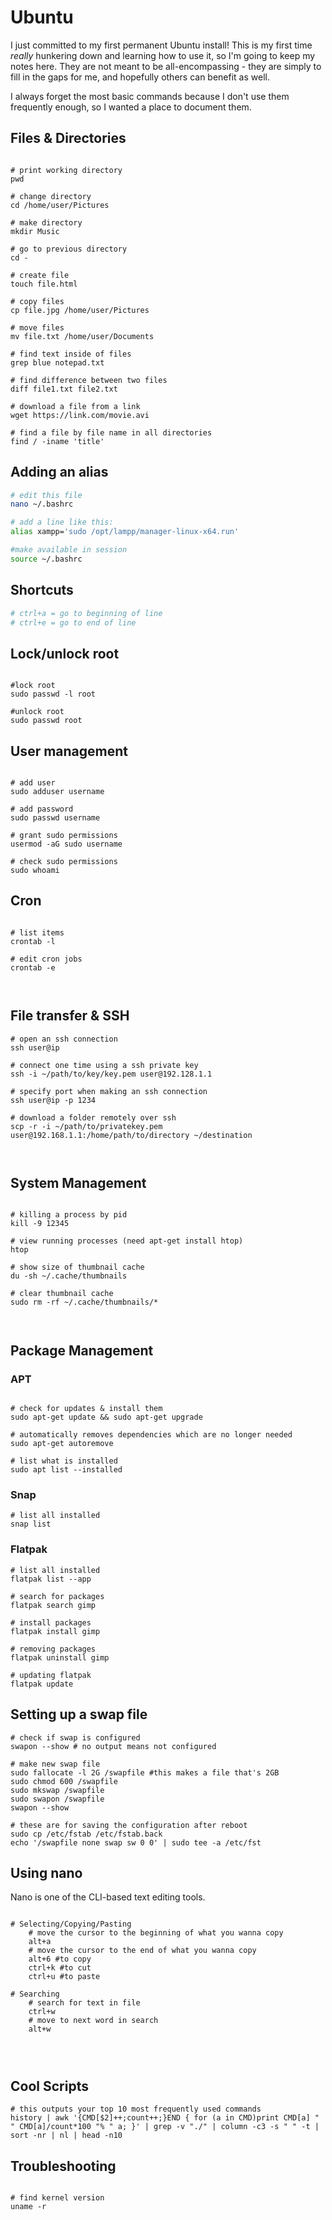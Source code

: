 # Ubuntu
I just committed to my first permanent Ubuntu install! This is my first time *really* hunkering down and learning how to use it, so I'm going to keep my notes here. They are not meant to be all-encompassing - they are simply to fill in the gaps for me, and hopefully others can benefit as well.

I always forget the most basic commands because I don't use them frequently enough, so I wanted a place to document them.

## Files & Directories
```shell

# print working directory
pwd

# change directory
cd /home/user/Pictures

# make directory
mkdir Music

# go to previous directory
cd -

# create file
touch file.html

# copy files
cp file.jpg /home/user/Pictures

# move files
mv file.txt /home/user/Documents

# find text inside of files
grep blue notepad.txt 

# find difference between two files
diff file1.txt file2.txt

# download a file from a link
wget https://link.com/movie.avi

# find a file by file name in all directories
find / -iname 'title'

```

## Adding an alias
```bash
# edit this file
nano ~/.bashrc

# add a line like this:
alias xampp='sudo /opt/lampp/manager-linux-x64.run'

#make available in session
source ~/.bashrc

```

## Shortcuts
```bash
# ctrl+a = go to beginning of line
# ctrl+e = go to end of line
```

## Lock/unlock root
```shell

#lock root
sudo passwd -l root

#unlock root
sudo passwd root

```

## User management
```shell

# add user
sudo adduser username

# add password
sudo passwd username

# grant sudo permissions
usermod -aG sudo username

# check sudo permissions
sudo whoami

```

## Cron
```shell

# list items
crontab -l

# edit cron jobs
crontab -e



```

## File transfer & SSH
```shell
# open an ssh connection
ssh user@ip

# connect one time using a ssh private key
ssh -i ~/path/to/key/key.pem user@192.128.1.1

# specify port when making an ssh connection
ssh user@ip -p 1234

# download a folder remotely over ssh
scp -r -i ~/path/to/privatekey.pem user@192.168.1.1:/home/path/to/directory ~/destination



```

## System Management
```shell

# killing a process by pid
kill -9 12345

# view running processes (need apt-get install htop)
htop

# show size of thumbnail cache
du -sh ~/.cache/thumbnails

# clear thumbnail cache
sudo rm -rf ~/.cache/thumbnails/*



```

## Package Management
### APT
```shell

# check for updates & install them
sudo apt-get update && sudo apt-get upgrade

# automatically removes dependencies which are no longer needed
sudo apt-get autoremove

# list what is installed
sudo apt list --installed
```

### Snap
```shell
# list all installed
snap list
```

### Flatpak
```shell
# list all installed
flatpak list --app

# search for packages
flatpak search gimp

# install packages
flatpak install gimp

# removing packages
flatpak uninstall gimp

# updating flatpak
flatpak update
```

## Setting up a swap file
```shell
# check if swap is configured
swapon --show # no output means not configured

# make new swap file
sudo fallocate -l 2G /swapfile #this makes a file that's 2GB
sudo chmod 600 /swapfile
sudo mkswap /swapfile
sudo swapon /swapfile
swapon --show

# these are for saving the configuration after reboot
sudo cp /etc/fstab /etc/fstab.back
echo '/swapfile none swap sw 0 0' | sudo tee -a /etc/fst
```

## Using nano
Nano is one of the CLI-based text editing tools.

```shell

# Selecting/Copying/Pasting
	# move the cursor to the beginning of what you wanna copy
	alt+a
	# move the cursor to the end of what you wanna copy
	alt+6 #to copy
	ctrl+k #to cut
	ctrl+u #to paste

# Searching
	# search for text in file
	ctrl+w
	# move to next word in search
	alt+w
	
	


```


## Cool Scripts
```shell
# this outputs your top 10 most frequently used commands
history | awk '{CMD[$2]++;count++;}END { for (a in CMD)print CMD[a] " " CMD[a]/count*100 "% " a; }' | grep -v "./" | column -c3 -s " " -t | sort -nr | nl | head -n10

```

## Troubleshooting

```shell

# find kernel version
uname -r

```